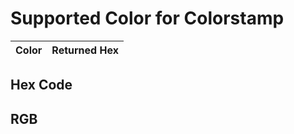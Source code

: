 # Supported Color for Colorstamp

| Color | Returned Hex |
| ----- | ------------ |
## Hex Code

## RGB

